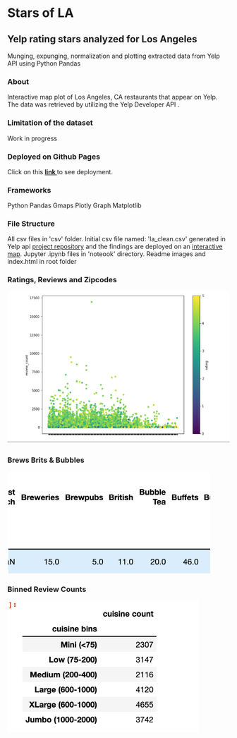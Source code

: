 # Stars of LA
## Yelp rating stars analyzed for Los Angeles
Munging, expunging, normalization and plotting extracted data from Yelp API using Python Pandas


### About
Interactive map plot of Los Angeles, CA restaurants that appear on Yelp. The data was retrieved by utilizing the Yelp Developer API </a>. 
### Limitation of the dataset
Work in progress

### Deployed on Github Pages
Click on this <a href='https://sherirosalia.github.io/stars-of-LA'><strong>link </strong></a>to see deployment. 

### Frameworks
 Python Pandas
 Gmaps
 Plotly Graph
 Matplotlib
 
### File Structure
All csv files in 'csv' folder.
Initial csv file named: 'la_clean.csv' generated in Yelp api <a href="https://github.com/sherirosalia/LA_Restaurants_Yelp_API">project repository</a> and the findings are deployed on an <a href="https://sherirosalia.github.io/LA_Restaurants_Yelp_API/">interactive map</a>.
Jupyter .ipynb files in 'noteook' directory.
Readme images and index.html in root folder

### Ratings, Reviews and Zipcodes
![](LA_restaurants.png)

### Brews Brits & Bubbles
![](brew_brits_bubbles.png)

### Binned Review Counts
![](rev_cnt_bin.png)